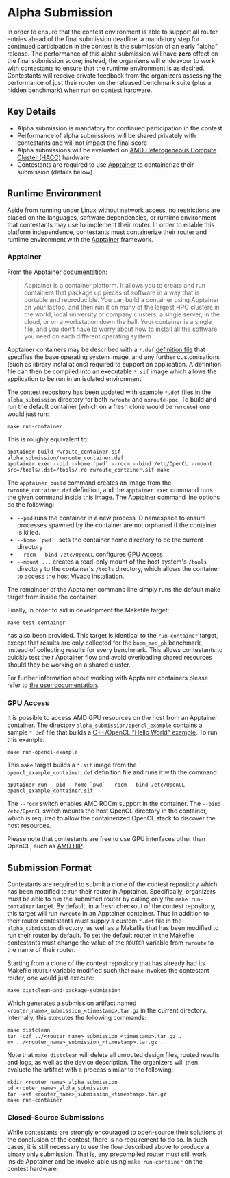 # Alpha Submission

In order to ensure that the contest environment is able to support all router
entries ahead of the final submission deadline, a mandatory step for continued
participation in the contest is the submission of an early "alpha" release.
The performance of this alpha submission will have **zero** effect on the
final submission score; instead, the organizers will endeavour to work with
contestants to ensure that the runtime environment is as desired.
Contestants will receive private feedback from the organizers assessing the
performance of just their router on the released benchmark suite (plus a hidden
benchmark) when run on contest hardware.

## Key Details

* Alpha submission is mandatory for continued participation in the contest
* Performance of alpha submissions will be shared privately with contestants and will not impact the final score
* Alpha submissions will be evaluated on [AMD Heterogeneous Compute Cluster (HACC)](https://www.amd-haccs.io/) hardware
* Contestants are required to use [Apptainer](https://apptainer.org/docs/user/latest/) to containerize their submission (details below)

## Runtime Environment

Aside from running under Linux without network access, no restrictions are
placed on the languages, software dependencies, or runtime environment that
contestants may use to implement their router. In order to enable this platform
independence, contestants must containerize their router and runtime environment
with the [Apptainer](https://apptainer.org/docs/user/latest/) framework.

### Apptainer

From the [Apptainer documentation](https://apptainer.org/docs/user/latest/introduction.html):
> Apptainer is a container platform. It allows you to create and run containers that package up pieces of software in a way that is portable and reproducible. You can build a container using Apptainer on your laptop, and then run it on many of the largest HPC clusters in the world, local university or company clusters, a single server, in the cloud, or on a workstation down the hall. Your container is a single file, and you don’t have to worry about how to install all the software you need on each different operating system.

Apptainer containers may be described with a `*.def`
[definition file](https://apptainer.org/docs/user/latest/definition_files.html)
that specifies the base operating system image, and any further customisations
(such as library installations) required to support an application. A
definition file can then be compiled into an executable `*.sif` image which
allows the application to be run in an isolated environment.

The [contest repository](https://github.com/Xilinx/fpga24_routing_contest/)
has been updated with example `*.def` files in the `alpha_submission` directory
for both `rwroute` and `nxroute-poc`. To build and run the default container
(which on a fresh clone would be `rwroute`) one would just run:

```
make run-container
```

This is roughly equivalent to:
```
apptainer build rwroute_container.sif alpha_submission/rwroute_container.def
apptainer exec --pid --home `pwd` --rocm --bind /etc/OpenCL --mount src=/tools/,dst=/tools/,ro rwroute_container.sif make
```

The `apptainer build` command creates an image from the `rwroute_container.def`
definition, and the `apptainer exec` command runs the given command inside this image.
The Apptainer command line options do the following:

* `--pid` runs the container in a new process ID namespace to ensure processes
spawned by the container are not orphaned if the container is killed.
* ``--home `pwd` `` sets the container home directory to be the current directory
* `--rocm --bind /etc/OpenCL` configures [GPU Access](#gpu-access)
* `--mount ...` creates a read-only mount of the host system's `/tools`
directory to the container's `/tools` directory, which allows the container to
access the host Vivado installation.

The remainder of the Apptainer command line simply runs the default make target from inside the
container.

Finally, in order to aid in development the Makefile target:

```
make test-container
```

has also been provided. This target is identical to the `run-container` target,
except that results are only collected for the `boom_med_pb` benchmark, instead
of collecting results for every benchmark. This allows contestants to quickly
test their Apptainer flow and avoid overloading shared resources should they
be working on a shared cluster.

For further information about working with Apptainer containers please refer to
[the user documentation](https://apptainer.org/docs/user/latest/introduction.html).

### GPU Access

It is possible to access AMD GPU resources on the host from an Apptainer
container. The directory `alpha_submission/opencl_example` contains a sample
`*.def` file that builds a [C++/OpenCL "Hello World" example](https://github.com/cqcallaw/ocl-samples).
To run this example:

```
make run-opencl-example
```

This `make` target builds a `*.sif` image from the
`opencl_example_container.def` definition file and runs it with the command:

```
apptainer run --pid --home `pwd` --rocm --bind /etc/OpenCL opencl_example_container.sif
```

The `--rocm` switch enables AMD ROCm support in the container. The
`--bind /etc/OpenCL` switch mounts the host OpenCL directory in the container,
which is required to allow the containerized OpenCL stack to discover the host
resources.

Please note that contestants are free to use GPU interfaces other than OpenCL,
such as [AMD HIP](https://github.com/ROCm-Developer-Tools/HIP).

## Submission Format

Contestants are required to submit a clone of the contest
repository which has been modified to run their router in Apptainer.
Specifically, organizers must be able to run the submitted router by calling only
the `make run-container` target. By default, in a fresh checkout of the contest
repository, this target will run `rwroute` in an Apptainer container.
Thus in addition to their router contestants must supply a custom `*.def` file
in the `alpha_submission` directory, as well as a Makefile that has been
modified to run their router by default. To set the default router in the
Makefile contestants must change the value of the `ROUTER` variable from
`rwroute` to the name of their router.

Starting from a clone of the contest repository that has already had its
Makefile `ROUTER` variable modified such that `make` invokes the contestant
router, one would just execute:

```
make distclean-and-package-submission
```

Which generates a submission artifact named
`<router_name>_submission_<timestamp>.tar.gz` in the current directory.
Internally, this executes the following commands:

```
make distclean
tar -czf ../<router_name>_submission_<timestamp>.tar.gz .
mv ../<router_name>_submission_<timestamp>.tar.gz .
```

Note that `make distclean` will delete all unrouted design files, routed
results and logs, as well as the device description. The organizers will then
evaluate the artifact with a process similar to the following:

```
mkdir <router_name>_alpha_submission
cd <router_name>_alpha_submission
tar -xvf <router_name>_submission_<timestamp>.tar.gz
make run-container
```

### Closed-Source Submissions

While contestants are strongly encouraged to open-source their solutions at the
conclusion of the contest, there is no requirement to do so. In such cases,
it is still necessary to use the flow described above to produce a binary only
submission. That is, any precompiled router must still work inside Apptainer
and be invoke-able using `make run-container` on the contest hardware.
